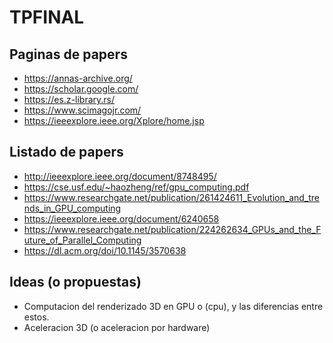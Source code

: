 # TPFINAL

## Paginas de papers
* https://annas-archive.org/
* https://scholar.google.com/
* https://es.z-library.rs/
* https://www.scimagojr.com/
* https://ieeexplore.ieee.org/Xplore/home.jsp

## Listado de papers
* http://ieeexplore.ieee.org/document/8748495/
* https://cse.usf.edu/~haozheng/ref/gpu_computing.pdf
* https://www.researchgate.net/publication/261424611_Evolution_and_trends_in_GPU_computing
* https://ieeexplore.ieee.org/document/6240658
* https://www.researchgate.net/publication/224262634_GPUs_and_the_Future_of_Parallel_Computing
* https://dl.acm.org/doi/10.1145/3570638

## Ideas (o propuestas)
* Computacion del renderizado 3D en GPU o (cpu), y las diferencias entre estos.
* Aceleracion 3D (o aceleracion por hardware) 
